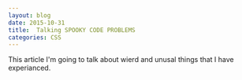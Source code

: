 ```yaml
---
layout: blog
date: 2015-10-31
title:  Talking SPOOKY CODE PROBLEMS
categories: CSS
---
```



This article I'm going to talk about wierd and unusal things that I have experianced. 

<!--more-->


